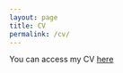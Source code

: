 ```yaml
---
layout: page
title: CV
permalink: /cv/
---
```

You can access my CV [here](assets/Thrall_CV_December2018.pdf)
